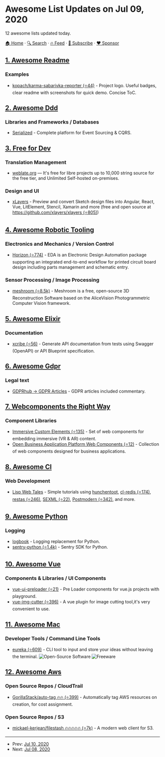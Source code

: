 # Awesome List Updates on Jul 09, 2020

12 awesome lists updated today.

[🏠 Home](/README.md) · [🔍 Search](https://www.trackawesomelist.com/search/) · [🔥 Feed](https://www.trackawesomelist.com/rss.xml) · [📮 Subscribe](https://trackawesomelist.us17.list-manage.com/subscribe?u=d2f0117aa829c83a63ec63c2f&id=36a103854c) · [❤️  Sponsor](https://github.com/sponsors/theowenyoung)



## [1. Awesome Readme](/content/matiassingers/awesome-readme/README.md)

### Examples

*   [kopach/karma-sabarivka-reporter (⭐44)](https://github.com/kopach/karma-sabarivka-reporter#readme) - Project logo. Useful badges, clear readme with screenshots for quick demo. Concise ToC.

## [2. Awesome Ddd](/content/heynickc/awesome-ddd/README.md)

### Libraries and Frameworks / Databases

*   [Serialized](https://serialized.io) - Complete platform for Event Sourcing & CQRS.

## [3. Free for Dev](/content/ripienaar/free-for-dev/README.md)

### Translation Management

*   [weblate.org](https://weblate.org/) — It's free for libre projects up to 10,000 string source for the free tier, and Unlimited Self-hosted on-premises.

### Design and UI

*   [xLayers](https://xlayers.dev) - Preview and convert Sketch design files into Angular, React, Vue, LitElement, Stencil, Xamarin and more (free and open source at [https://github.com/xlayers/xlayers (⭐805)](https://github.com/xlayers/xlayers))

## [4. Awesome Robotic Tooling](/content/protontypes/awesome-robotic-tooling/README.md)

### Electronics and Mechanics / Version Control

*   [Horizon (⭐774)](https://github.com/horizon-eda/horizon) - EDA is an Electronic Design Automation package supporting an integrated end-to-end workflow for printed circuit board design including parts management and schematic entry.

### Sensor Processing / Image Processing

*   [meshroom (⭐8.5k)](https://github.com/alicevision/meshroom) - Meshroom is a free, open-source 3D Reconstruction Software based on the AliceVision Photogrammetric Computer Vision framework.

## [5. Awesome Elixir](/content/h4cc/awesome-elixir/README.md)

### Documentation

*   [xcribe (⭐56)](https://github.com/brainn-co/xcribe) - Generate API documentation from tests using Swagger (OpenAPI) or API Blueprint specification.

## [6. Awesome Gdpr](/content/bakke92/awesome-gdpr/README.md)

### Legal text

*   [GDPRhub -> GDPR Articles](https://gdprhub.eu/index.php?title=Category:GDPR_Articles) - GDPR articles included commentary.

## [7. Webcomponents the Right Way](/content/mateusortiz/webcomponents-the-right-way/README.md)

### Component Libraries

*   [Immersive Custom Elements (⭐135)](https://github.com/MozillaReality/immersive-custom-elements) - Set of web components for embedding immersive (VR & AR) content.
*   [Open Business Application Platform Web Components (⭐12)](https://github.com/openbap/obap-elements) - Collection of web components designed for business applications.

## [8. Awesome Cl](/content/CodyReichert/awesome-cl/README.md)

### Web Development

*   [Lisp Web Tales](https://leanpub.com/lispwebtales) - Simple tutorials using [hunchentoot](http://edicl.github.io/hunchentoot/), [cl-redis (⭐174)](https://github.com/vseloved/cl-redis), [restas (⭐246)](https://github.com/archimag/restas), [SEXML (⭐22)](https://github.com/madnificent/SEXML), [Postmodern (⭐342)](https://github.com/marijnh/Postmodern), and more.

## [9. Awesome Python](/content/vinta/awesome-python/README.md)

### Logging

*   [logbook](http://logbook.readthedocs.io/en/stable/) - Logging replacement for Python.
*   [sentry-python (⭐1.4k)](https://github.com/getsentry/sentry-python) - Sentry SDK for Python.

## [10. Awesome Vue](/content/vuejs/awesome-vue/README.md)

### Components & Libraries / UI Components

*   [vue-ui-preloader (⭐21)](https://github.com/Bot-Academia/Vue-ui-preloader) - Pre Loader components for vue.js projects with playground.
*   [vue-img-cutter (⭐396)](https://github.com/acccccccb/vue-img-cutter) - A vue plugin for image cutting tool,it's very convenient to use.

## [11. Awesome Mac](/content/jaywcjlove/awesome-mac/README.md)

### Developer Tools / Command Line Tools

*   [eureka (⭐609)](https://github.com/simeg/eureka) - CLI tool to input and store your ideas without leaving the terminal. ![Open-Source Software](https://jaywcjlove.github.io/sb/ico/min-oss.svg "Open Source Software") ![Freeware](https://jaywcjlove.github.io/sb/ico/min-free.svg "Freeware")

## [12. Awesome Aws](/content/donnemartin/awesome-aws/README.md)

### Open Source Repos / CloudTrail

*   [GorillaStack/auto-tag :fire::fire: (⭐399)](https://github.com/GorillaStack/auto-tag) - Automatically tag AWS resources on creation, for cost assignment.

### Open Source Repos / S3

*   [mickael-kerjean/filestash :fire::fire::fire::fire::fire: (⭐7k)](https://github.com/mickael-kerjean/filestash) - A modern web client for S3.

---

- Prev: [Jul 10, 2020](/content/2020/07/10/README.md)
- Next: [Jul 08, 2020](/content/2020/07/08/README.md)